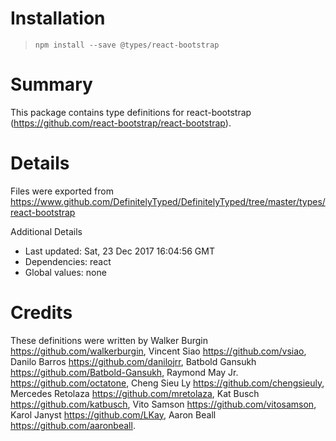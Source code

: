 # Installation
> `npm install --save @types/react-bootstrap`

# Summary
This package contains type definitions for react-bootstrap (https://github.com/react-bootstrap/react-bootstrap).

# Details
Files were exported from https://www.github.com/DefinitelyTyped/DefinitelyTyped/tree/master/types/react-bootstrap

Additional Details
 * Last updated: Sat, 23 Dec 2017 16:04:56 GMT
 * Dependencies: react
 * Global values: none

# Credits
These definitions were written by Walker Burgin <https://github.com/walkerburgin>, Vincent Siao <https://github.com/vsiao>, Danilo Barros <https://github.com/danilojrr>, Batbold Gansukh <https://github.com/Batbold-Gansukh>, Raymond May Jr. <https://github.com/octatone>, Cheng Sieu Ly <https://github.com/chengsieuly>, Mercedes Retolaza <https://github.com/mretolaza>, Kat Busch <https://github.com/katbusch>, Vito Samson <https://github.com/vitosamson>, Karol Janyst <https://github.com/LKay>, Aaron Beall <https://github.com/aaronbeall>.
